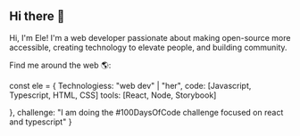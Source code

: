 ## Hi there 👋


Hi, I'm Ele! I'm a web developer passionate about making open-source more accessible, creating technology to elevate people, and building community.

Find me around the web 🌎:

const ele = {
Technologiess: "web dev" | "her",
  code: [Javascript, Typescript, HTML, CSS]
  tools: [React, Node, Storybook]

},
 challenge: "I am doing the #100DaysOfCode challenge focused on react and typescript"
}

<!--
**elecodes/elecodes** is a ✨ _special_ ✨ repository because its `README.md` (this file) appears on your GitHub profile.

Here are some ideas to get you started:

- 🔭 I’m currently working on ...
- 🌱 I’m currently learning ...
- 👯 I’m looking to collaborate on ...
- 🤔 I’m looking for help with ...
- 💬 Ask me about ...
- 📫 How to reach me: ...
- 😄 Pronouns: ...
- ⚡ Fun fact: ...
-->

